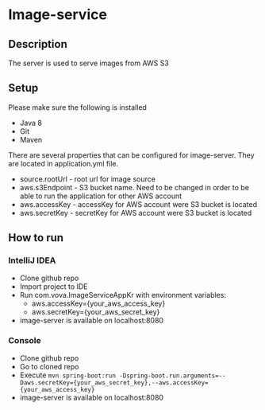 # Image-service

## Description
The server is used to serve images from AWS S3
## Setup
Please make sure the following is installed
* Java 8
* Git
* Maven

There are several properties that can be configured for image-server. They are located in application.yml file.
* source.rootUrl - root url for image source
* aws.s3Endpoint - S3 bucket name. Need to be changed in order to be able to run the application for other AWS account
* aws.accessKey - accessKey for AWS account were S3 bucket is located
* aws.secretKey - secretKey for AWS account were S3 bucket is located
## How to run
### IntelliJ IDEA
* Clone github repo
* Import project to IDE
* Run com.vova.ImageServiceAppKr with environment variables:
    * aws.accessKey={your_aws_access_key}
    * aws.secretKey={your_aws_secret_key}
* image-server is available on localhost:8080
### Console
* Clone github repo
* Go to cloned repo
* Execute ```mvn spring-boot:run -Dspring-boot.run.arguments=--Daws.secretKey={your_aws_secret_key},--aws.accessKey={your_aws_access_key}```
* image-server is available on localhost:8080